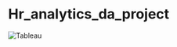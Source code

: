 # **Hr_analytics_da_project**

![Tableau](https://github.com/rasikapantawane/Hr_analytics_da_project/assets/173178623/1f8b664f-eb20-4d63-87d4-ca29d9a47aa1)
